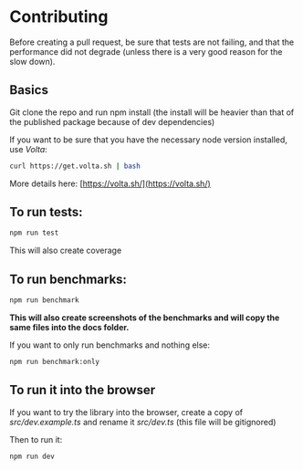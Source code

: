 # Contributing

Before creating a pull request, be sure that tests are not failing, and that the performance did not degrade (unless there is a very good reason for the slow down).

## Basics

Git clone the repo and run npm install (the install will be heavier than that of the published package because of dev dependencies)

If you want to be sure that you have the necessary node version installed, use *Volta*:

```bash
curl https://get.volta.sh | bash
```

More details here: [https://volta.sh/](https://volta.sh/)

## To run tests:

```bash
npm run test
```

This will also create coverage

## To run benchmarks:

```bash
npm run benchmark
```

**This will also create screenshots of the benchmarks and will copy the same files into the docs folder.**

If you want to only run benchmarks and nothing else:

```bash
npm run benchmark:only
```

## To run it into the browser

If you want to try the library into the browser, create a copy of *src/dev.example.ts* and rename it *src/dev.ts* (this file will be gitignored)

Then to run it:
```bash
npm run dev
```
